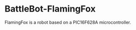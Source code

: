 BattleBot-FlamingFox
====================

FlamingFox is a robot based on a PIC16F628A microcontroller.
